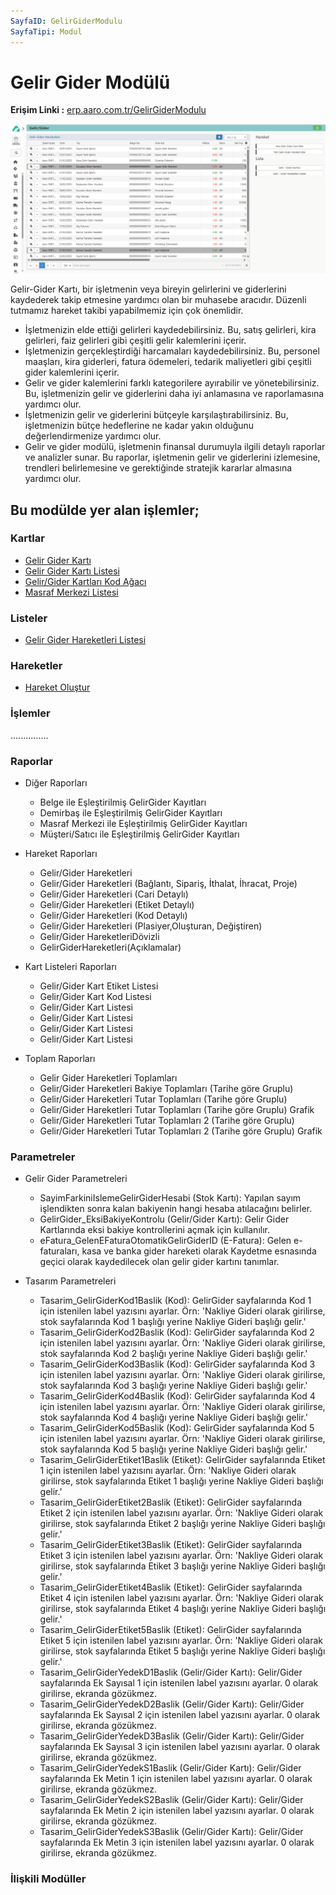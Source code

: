 ```yaml
---
SayfaID: GelirGiderModulu
SayfaTipi: Modul
---
```


# Gelir Gider Modülü  

**Erişim Linki :** [erp.aaro.com.tr/GelirGiderModulu](erp.aaro.com.tr/GelirGiderModulu)

[![Image](../GelirGider/Icindekiler.png)](Icindekiler)


Gelir-Gider Kartı, bir işletmenin veya bireyin gelirlerini ve giderlerini kaydederek takip etmesine yardımcı olan bir muhasebe aracıdır. 
Düzenli tutmamız hareket takibi yapabilmemiz için çok önemlidir.

- İşletmenizin elde ettiği gelirleri kaydedebilirsiniz. Bu, satış gelirleri, kira gelirleri, faiz gelirleri gibi çeşitli gelir kalemlerini içerir.
- İşletmenizin gerçekleştirdiği harcamaları kaydedebilirsiniz. Bu, personel maaşları, kira giderleri, fatura ödemeleri, tedarik maliyetleri gibi çeşitli gider kalemlerini içerir.
- Gelir ve gider kalemlerini farklı kategorilere ayırabilir ve yönetebilirsiniz. Bu, işletmenizin gelir ve giderlerini daha iyi anlamasına ve raporlamasına yardımcı olur.
- İşletmenizin gelir ve giderlerini bütçeyle karşılaştırabilirsiniz. Bu, işletmenizin bütçe hedeflerine ne kadar yakın olduğunu değerlendirmenize yardımcı olur.
- Gelir ve gider modülü, işletmenin finansal durumuyla ilgili detaylı raporlar ve analizler sunar. Bu raporlar, işletmenin gelir ve giderlerini izlemesine, trendleri belirlemesine ve gerektiğinde stratejik kararlar almasına yardımcı olur.

## Bu modülde yer alan işlemler;

### Kartlar

- [Gelir Gider Kartı](../GelirGider/GelirGiderKarti.md)
- [Gelir Gider Kartı Listesi](../GelirGider/GelirGiderKartiListesi.md)
- [Gelir/Gider Kartları Kod Ağacı](../GelirGider/GelirGiderKartiListesi.md)
- [Masraf Merkezi Listesi](../GelirGider/GelirGiderKartiListesi.md)

### Listeler

- [Gelir Gider Hareketleri Listesi](../GelirGider/GelirGiderHareketleriListesi.md)

### Hareketler

- [Hareket Oluştur](../Banka/HareketOlustur.md)

### İşlemler 

...............

### Raporlar

- Diğer Raporları
	- Belge ile Eşleştirilmiş GelirGider Kayıtları
	- Demirbaş ile Eşleştirilmiş GelirGider Kayıtları
	- Masraf Merkezi ile Eşleştirilmiş GelirGider Kayıtları
	- Müşteri/Satıcı ile Eşleştirilmiş GelirGider Kayıtları

-  Hareket Raporları
	- Gelir/Gider Hareketleri	
	- Gelir/Gider Hareketleri (Bağlantı, Sipariş, İthalat, İhracat, Proje)
	- Gelir/Gider Hareketleri (Cari Detaylı)
	- Gelir/Gider Hareketleri (Etiket Detaylı)
	- Gelir/Gider Hareketleri (Kod Detaylı)
	- Gelir/Gider Hareketleri (Plasiyer,Oluşturan, Değiştiren)
	- Gelir/Gider HareketleriDövizli
	- GelirGiderHareketleri(Açıklamalar)

- Kart Listeleri Raporları
	- Gelir/Gider Kart Etiket Listesi
	- Gelir/Gider Kart Kod Listesi
	- Gelir/Gider Kart Listesi
	- Gelir/Gider Kart Listesi 
	- Gelir/Gider Kart Listesi
	- Gelir/Gider Kart Listesi

- Toplam Raporları
	- Gelir Gider Hareketleri Toplamları
	- Gelir/Gider Hareketleri Bakiye Toplamları (Tarihe göre Gruplu)
	- Gelir/Gider Hareketleri Tutar Toplamları (Tarihe göre Gruplu)
	- Gelir/Gider Hareketleri Tutar Toplamları (Tarihe göre Gruplu) Grafik
	- Gelir/Gider Hareketleri Tutar Toplamları 2 (Tarihe göre Gruplu)	
	- Gelir/Gider Hareketleri Tutar Toplamları 2 (Tarihe göre Gruplu) Grafik

### Parametreler

- Gelir Gider Parametreleri
	- SayimFarkiniIslemeGelirGiderHesabi (Stok Kartı): Yapılan sayım işlendikten sonra kalan bakiyenin hangi hesaba atılacağını belirler.
	- GelirGider_EksiBakiyeKontrolu (Gelir/Gider Kartı): Gelir Gider Kartlarında eksi bakiye kontrollerini açmak için kullanılır.
	- eFatura_GelenEFaturaOtomatikGelirGiderID (E-Fatura): Gelen e-faturaları, kasa ve banka gider hareketi olarak Kaydetme esnasında geçici olarak kaydedilecek olan gelir gider kartını tanımlar.

- Tasarım Parametreleri
	- Tasarim_GelirGiderKod1Baslik (Kod): GelirGider sayfalarında Kod 1 için istenilen label yazısını ayarlar. Örn: 'Nakliye Gideri olarak girilirse, stok sayfalarında Kod 1 başlığı yerine Nakliye Gideri başlığı gelir.'
	- Tasarim_GelirGiderKod2Baslik (Kod): GelirGider sayfalarında Kod 2 için istenilen label yazısını ayarlar. Örn: 'Nakliye Gideri olarak girilirse, stok sayfalarında Kod 2 başlığı yerine Nakliye Gideri başlığı gelir.'
	- Tasarim_GelirGiderKod3Baslik (Kod): GelirGider sayfalarında Kod 3 için istenilen label yazısını ayarlar. Örn: 'Nakliye Gideri olarak girilirse, stok sayfalarında Kod 3 başlığı yerine Nakliye Gideri başlığı gelir.'
	- Tasarim_GelirGiderKod4Baslik (Kod): GelirGider sayfalarında Kod 4 için istenilen label yazısını ayarlar. Örn: 'Nakliye Gideri olarak girilirse, stok sayfalarında Kod 4 başlığı yerine Nakliye Gideri başlığı gelir.'
	- Tasarim_GelirGiderKod5Baslik (Kod): GelirGider sayfalarında Kod 5 için istenilen label yazısını ayarlar. Örn: 'Nakliye Gideri olarak girilirse, stok sayfalarında Kod 5 başlığı yerine Nakliye Gideri başlığı gelir.'
	- Tasarim_GelirGiderEtiket1Baslik (Etiket): GelirGider sayfalarında Etiket 1 için istenilen label yazısını ayarlar. Örn: 'Nakliye Gideri olarak girilirse, stok sayfalarında Etiket 1 başlığı yerine Nakliye Gideri başlığı gelir.'
	- Tasarim_GelirGiderEtiket2Baslik (Etiket): GelirGider sayfalarında Etiket 2 için istenilen label yazısını ayarlar. Örn: 'Nakliye Gideri olarak girilirse, stok sayfalarında Etiket 2 başlığı yerine Nakliye Gideri başlığı gelir.'
	- Tasarim_GelirGiderEtiket3Baslik (Etiket): GelirGider sayfalarında Etiket 3 için istenilen label yazısını ayarlar. Örn: 'Nakliye Gideri olarak girilirse, stok sayfalarında Etiket 3 başlığı yerine Nakliye Gideri başlığı gelir.'
	- Tasarim_GelirGiderEtiket4Baslik (Etiket): GelirGider sayfalarında Etiket 4 için istenilen label yazısını ayarlar. Örn: 'Nakliye Gideri olarak girilirse, stok sayfalarında Etiket 4 başlığı yerine Nakliye Gideri başlığı gelir.'
	- Tasarim_GelirGiderEtiket5Baslik (Etiket): GelirGider sayfalarında Etiket 5 için istenilen label yazısını ayarlar. Örn: 'Nakliye Gideri olarak girilirse, stok sayfalarında Etiket 5 başlığı yerine Nakliye Gideri başlığı gelir.'
	- Tasarim_GelirGiderYedekD1Baslik (Gelir/Gider Kartı): Gelir/Gider sayfalarında Ek Sayısal 1 için istenilen label yazısını ayarlar. 0 olarak girilirse, ekranda gözükmez.
	- Tasarim_GelirGiderYedekD2Baslik (Gelir/Gider Kartı): Gelir/Gider sayfalarında Ek Sayısal 2 için istenilen label yazısını ayarlar. 0 olarak girilirse, ekranda gözükmez.
	- Tasarim_GelirGiderYedekD3Baslik (Gelir/Gider Kartı): Gelir/Gider sayfalarında Ek Sayısal 3 için istenilen label yazısını ayarlar. 0 olarak girilirse, ekranda gözükmez.
	- Tasarim_GelirGiderYedekS1Baslik (Gelir/Gider Kartı): Gelir/Gider sayfalarında Ek Metin 1 için istenilen label yazısını ayarlar. 0 olarak girilirse, ekranda gözükmez.
	- Tasarim_GelirGiderYedekS2Baslik (Gelir/Gider Kartı): Gelir/Gider sayfalarında Ek Metin 2 için istenilen label yazısını ayarlar. 0 olarak girilirse, ekranda gözükmez.
	- Tasarim_GelirGiderYedekS3Baslik (Gelir/Gider Kartı): Gelir/Gider sayfalarında Ek Metin 3 için istenilen label yazısını ayarlar. 0 olarak girilirse, ekranda gözükmez.

### İlişkili Modüller


